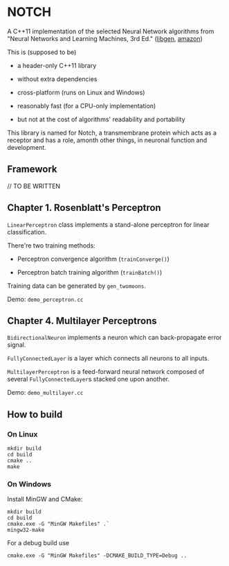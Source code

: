 NOTCH
=====

A C++11 implementation of the selected Neural Network algorithms from
"Neural Networks and Learning Machines, 3rd Ed."
([libgen](http://libgen.org/book/index.php?md5=0239f16656e6e5e7db7aaa160cf9f854),
 [amazon](http://www.amazon.co.uk/Neural-Networks-Learning-Machines-3rd/dp/8120340000/))

This is (supposed to be)

 * a header-only C++11 library

 * without extra dependencies

 * cross-platform (runs on Linux and Windows)

 * reasonably fast (for a CPU-only implementation)

 * but not at the cost of algorithms' readability and portability

This library is named for Notch, a transmembrane protein which acts as a
receptor and has a role, amonth other things, in neuronal function and
development.



Framework
---------

// TO BE WRITTEN


Chapter 1. Rosenblatt's Perceptron
----------------------------------

`LinearPerceptron` class implements a stand-alone perceptron for linear
classification.

There're two training methods:

 * Perceptron convergence algorithm (`trainConverge()`)

 * Perceptron batch training algorithm (`trainBatch()`)

Training data can be generated by `gen_twomoons`.

Demo: `demo_perceptron.cc`


Chapter 4. Multilayer Perceptrons
---------------------------------

`BidirectionalNeuron` implements a neuron which can back-propagate error signal.

`FullyConnectedLayer` is a layer which connects all neurons to all inputs.

`MultilayerPerceptron` is a feed-forward neural network composed of several
`FullyConnectedLayer`s stacked one upon another.

Demo: `demo_multilayer.cc`


How to build
------------


### On Linux

```
mkdir build
cd build
cmake ..
make
```


### On Windows

Install MinGW and CMake:

```
mkdir build
cd build
cmake.exe -G "MinGW Makefiles" .`
mingw32-make
```

For a debug build use

```
cmake.exe -G "MinGW Makefiles" -DCMAKE_BUILD_TYPE=Debug ..
```
